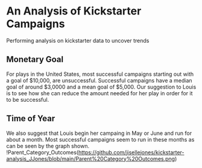 # An Analysis of Kickstarter Campaigns
Performing analysis on kickstarter data to uncover trends
## Monetary Goal
For plays in the United States, most successful campaigns starting out with a goal of $10,000, are unsuccessful. Successful campaigns have a median goal of around $3,0000 and a mean goal of $5,000. Our suggestion to Louis is to see how she can reduce the amount needed for her play in order for it to be successful.
## Time of Year
We also suggest that Louis begin her campaing in May or June and run for about a month. Most successful campaigns seem to run in these months as can be seen by the graph shown.
!Parent_Category_Outcomes(https://github.com/jisellejones/kickstarter-analysis_JJones/blob/main/Parent%20Category%20Outcomes.png)
